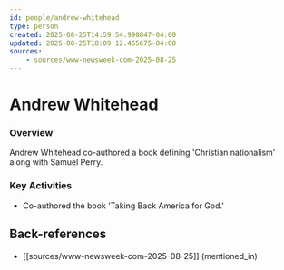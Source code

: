 ```yaml
---
id: people/andrew-whitehead
type: person
created: 2025-08-25T14:59:54.990847-04:00
updated: 2025-08-25T18:09:12.465675-04:00
sources:
    - sources/www-newsweek-com-2025-08-25
---
```


# Andrew Whitehead

### Overview
Andrew Whitehead co-authored a book defining 'Christian nationalism' along with Samuel Perry.

### Key Activities
- Co-authored the book 'Taking Back America for God.'

## Back-references
<!-- Auto-maintained by the system -->
- [[sources/www-newsweek-com-2025-08-25]] (mentioned_in)

